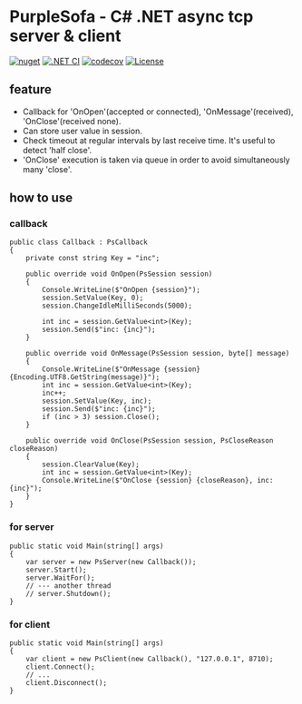 # PurpleSofa - C# .NET async tcp server & client

[![nuget](https://badgen.net/nuget/v/PurpleSofa/latest)](https://www.nuget.org/packages/PurpleSofa/)
[![.NET CI](https://github.com/shigenobu/PurpleSofa/actions/workflows/ci.yaml/badge.svg?branch=develop)](https://github.com/shigenobu/PurpleSofa/actions/workflows/ci.yaml)
[![codecov](https://codecov.io/gh/shigenobu/PurpleSofa/branch/develop/graph/badge.svg?token=RNH9EOC8JF)](https://codecov.io/gh/shigenobu/PurpleSofa)
[![License](https://img.shields.io/badge/License-Apache%202.0-blue.svg)](https://opensource.org/licenses/Apache-2.0)

## feature

* Callback for 'OnOpen'(accepted or connected), 'OnMessage'(received), 'OnClose'(received none).
* Can store user value in session.
* Check timeout at regular intervals by last receive time. It's useful to detect 'half close'.
* 'OnClose' execution is taken via queue in order to avoid simultaneously many 'close'.

## how to use

### callback

    public class Callback : PsCallback
    {
        private const string Key = "inc";
        
        public override void OnOpen(PsSession session)
        {
            Console.WriteLine($"OnOpen {session}");
            session.SetValue(Key, 0);
            session.ChangeIdleMilliSeconds(5000);

            int inc = session.GetValue<int>(Key);
            session.Send($"inc: {inc}");
        }

        public override void OnMessage(PsSession session, byte[] message)
        {
            Console.WriteLine($"OnMessage {session} {Encoding.UTF8.GetString(message)}");
            int inc = session.GetValue<int>(Key);
            inc++;
            session.SetValue(Key, inc);
            session.Send($"inc: {inc}");
            if (inc > 3) session.Close();
        }

        public override void OnClose(PsSession session, PsCloseReason closeReason)
        {
            session.ClearValue(Key);
            int inc = session.GetValue<int>(Key);
            Console.WriteLine($"OnClose {session} {closeReason}, inc:{inc}");
        }
    }

### for server

    public static void Main(string[] args)
    {
        var server = new PsServer(new Callback());
        server.Start();
        server.WaitFor();
        // --- another thread
        // server.Shutdown();
    }

### for client

    public static void Main(string[] args)
    {
        var client = new PsClient(new Callback(), "127.0.0.1", 8710);
        client.Connect();
        // ...
        client.Disconnect();
    }
